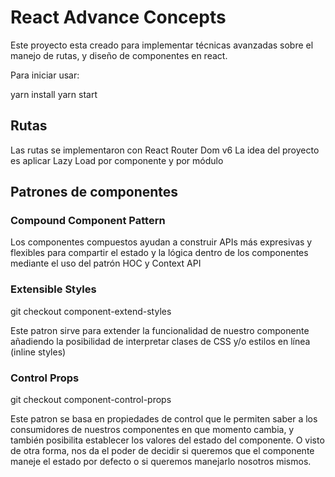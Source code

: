# React Advance Concepts

Este proyecto esta creado para implementar técnicas avanzadas sobre el manejo de rutas, y diseño de componentes en react.

Para iniciar usar:

yarn install
yarn start
## Rutas

Las rutas se implementaron con React Router Dom v6
La idea del proyecto es aplicar Lazy Load por componente y por módulo

## Patrones de componentes

### Compound Component Pattern

Los componentes compuestos ayudan a construir APIs más expresivas y flexibles para compartir el estado y la lógica dentro de los componentes mediante el uso del patrón HOC y Context API

### Extensible Styles
git checkout component-extend-styles

Este patron sirve para extender la funcionalidad de nuestro componente añadiendo la posibilidad de interpretar clases de CSS y/o estilos en línea (inline styles)

### Control Props
git checkout component-control-props

Este patron se basa en propiedades de control que le permiten saber a los consumidores de nuestros componentes en que momento cambia, y también posibilita establecer los valores del estado del componente. O visto de otra forma, nos da el poder de decidir si queremos que el componente maneje el estado por defecto o si queremos manejarlo nosotros mismos.